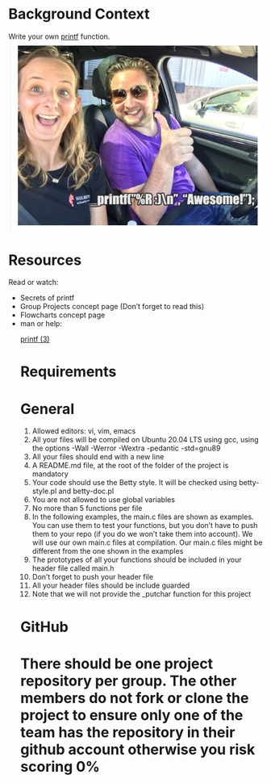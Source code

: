 # Background Context
Write your own <a href="https://www.academia.edu/10297206/Secrets_of_printf_ " target='_blank'>printf</a> function.
<img src = 'printf_img.jpg' />

# Resources
Read or watch:

<ul>
<li>Secrets of printf</li>
<li>Group Projects concept page (Don’t forget to read this)</li>
<li>Flowcharts concept page</li>
<li>man or help:</li>

<a href="#">printf (3)</a>

# Requirements

# General
<ol>
<li>Allowed editors: vi, vim, emacs</li>
<li>All your files will be compiled on Ubuntu 20.04 LTS using gcc, using the options -Wall -Werror -Wextra -pedantic -std=gnu89</li>
<li>All your files should end with a new line</li>
<li>A README.md file, at the root of the folder of the project is mandatory</li>
<li>Your code should use the Betty style. It will be checked using betty-style.pl and betty-doc.pl</li>
<li>You are not allowed to use global variables</li>
<li>No more than 5 functions per file</li>
<li>In the following examples, the main.c files are shown as examples. You can use them to test your functions, but you don’t have to push them to your repo (if you do we won’t take them into account). We will use our own main.c files at compilation. Our main.c files might be different from the one shown in the examples</li>
<li>The prototypes of all your functions should be included in your header file called main.h</li>
<li>Don’t forget to push your header file</li>
<li>All your header files should be include guarded</li>
<li>Note that we will not provide the _putchar function for this project </li>
</ol>

# GitHub
# There should be one project repository per group. The other members do not fork or clone the project to ensure only one of the team has the repository in their github account otherwise you risk scoring 0%

